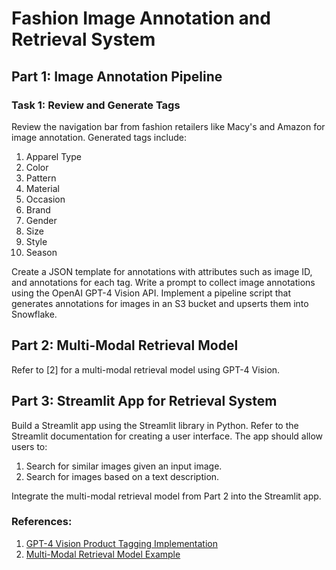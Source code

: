 # Fashion Image Annotation and Retrieval System

## Part 1: Image Annotation Pipeline

### Task 1: Review and Generate Tags

Review the navigation bar from fashion retailers like Macy's and Amazon for image annotation. Generated tags include:

1. Apparel Type
2. Color
3. Pattern
4. Material
5. Occasion
6. Brand
7. Gender
8. Size
9. Style
10. Season

Create a JSON template for annotations with attributes such as image ID, and annotations for each tag. Write a prompt to collect image annotations using the OpenAI GPT-4 Vision API. Implement a pipeline script that generates annotations for images in an S3 bucket and upserts them into Snowflake.
## Part 2: Multi-Modal Retrieval Model

Refer to [2] for a multi-modal retrieval model using GPT-4 Vision.

## Part 3: Streamlit App for Retrieval System

Build a Streamlit app using the Streamlit library in Python. Refer to the Streamlit documentation for creating a user interface. The app should allow users to:

1. Search for similar images given an input image.
2. Search for images based on a text description.

Integrate the multi-modal retrieval model from Part 2 into the Streamlit app.

### References:

1. [GPT-4 Vision Product Tagging Implementation](https://github.com/petergpt/GPT4_Vision_Product_Tagging/blob/main/main.py)
2. [Multi-Modal Retrieval Model Example](https://github.com/run-llama/llama_index/blob/main/docs/examples/multi_modal/gpt4v_multi_modal_retrieval.ipynb)
